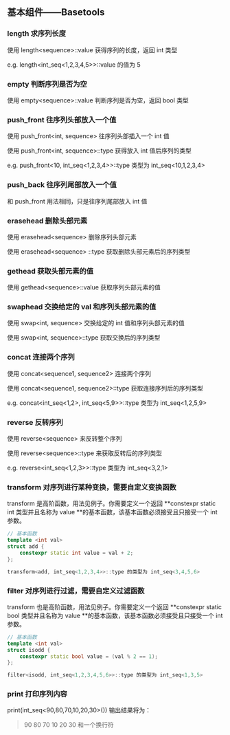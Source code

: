 ## 基本组件——Basetools

### length 求序列长度

使用 length\<sequence\>::value 获得序列的长度，返回 int 类型

e.g. length\<int_seq\<1,2,3,4,5\>\>::value 的值为 5 



### empty 判断序列是否为空

使用 empty\<sequence\>::value 判断序列是否为空，返回 bool 类型



### push_front 往序列头部放入一个值

使用 push_front\<int, sequence\> 往序列头部插入一个 int 值

使用 push_front\<int, sequence\>::type 获得放入 int 值后序列的类型

e.g. push_front\<10, int_seq\<1,2,3,4\>\>::type 类型为 int_seq\<10,1,2,3,4\>



### push_back 往序列尾部放入一个值

和 push_front 用法相同，只是往序列尾部放入 int 值



### erasehead 删除头部元素

使用 erasehead\<sequence\> 删除序列头部元素

使用 erasehead\<sequence\> ::type 获取删除头部元素后的序列类型



### gethead 获取头部元素的值

使用 gethead\<sequence\>::value 获取序列头部元素的值



### swaphead 交换给定的 val 和序列头部元素的值

使用 swap\<int, sequence\> 交换给定的 int 值和序列头部元素的值

使用 swap\<int, sequence\>::type 获取交换后的序列类型



### concat 连接两个序列

使用 concat\<sequence1, sequence2\> 连接两个序列

使用 concat\<sequence1, sequence2\>::type 获取连接序列后的序列类型

e.g. concat\<int_seq\<1,2\>, int_seq\<5,9\>\>::type 类型为 int_seq\<1,2,5,9\>



### reverse 反转序列

使用 reverse\<sequence\> 来反转整个序列

使用 reverse\<sequence\>::type 来获取反转后的序列类型

e.g. reverse\<int_seq<1,2,3\>\>::type 类型为 int_seq\<3,2,1\>



### transform 对序列进行某种变换，需要自定义变换函数

transform 是高阶函数，用法见例子。你需要定义一个返回 **constexpr static int 类型并且名称为 value **的基本函数，该基本函数必须接受且只接受一个 int 参数。

```c++
// 基本函数
template <int val>
struct add {
	constexpr static int value = val + 2;
};

transform<add, int_seq<1,2,3,4>>::type 的类型为 int_seq<3,4,5,6>
```



### filter 对序列进行过滤，需要自定义过滤函数

transform 也是高阶函数，用法见例子。你需要定义一个返回 **constexpr static bool 类型并且名称为 value **的基本函数，该基本函数必须接受且只接受一个 int 参数。

```c++
// 基本函数
template <int val>
struct isodd {
	constexpr static bool value = (val % 2 == 1);
};

filter<isodd, int_seq<1,2,3,4,5,6>>::type 的类型为 int_seq<1,3,5>
```



### print 打印序列内容

print\(int_seq<90,80,70,10,20,30>\(\)\) 输出结果将为：

> 90 80 70 10 20 30 和一个换行符